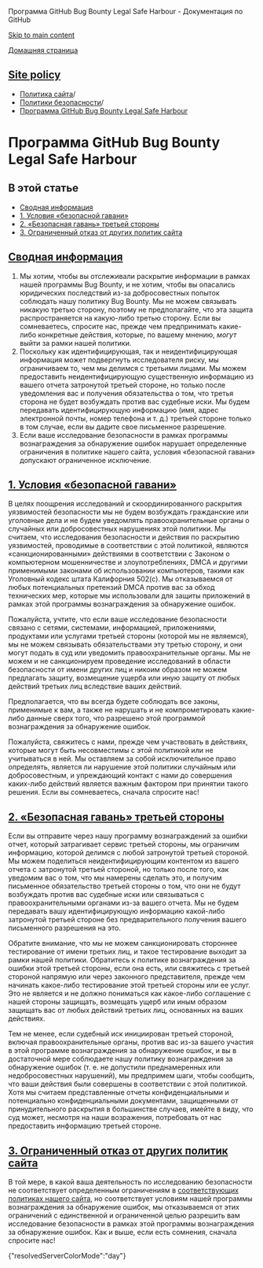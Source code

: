 Программа GitHub Bug Bounty Legal Safe Harbour - Документация по GitHub

[Skip to main content](#main-content)

[Домашняя страница](/ru)

[Site policy](/ru/site-policy)
----------

* [Политика сайта](/ru/site-policy)/
* [Политики безопасности](/ru/site-policy/security-policies)/
* [Программа GitHub Bug Bounty Legal Safe Harbour](/ru/site-policy/security-policies/github-bug-bounty-program-legal-safe-harbor)

Программа GitHub Bug Bounty Legal Safe Harbour
==========

В этой статье
----------

* [Сводная информация](#summary)
* [1. Условия «безопасной гавани»](#1-safe-harbor-terms)
* [2. «Безопасная гавань» третьей стороны](#2-third-party-safe-harbor)
* [3. Ограниченный отказ от других политик сайта](#3-limited-waiver-of-other-site-policies)

[Сводная информация](#summary)
----------

1. Мы хотим, чтобы вы отслеживали раскрытие информации в рамках нашей программы Bug Bounty, и не хотим, чтобы вы опасались юридических последствий из-за добросовестных попыток соблюдать нашу политику Bug Bounty. Мы не можем связывать никакую третью сторону, поэтому не предполагайте, что эта защита распространяется на какую-либо третью сторону. Если вы сомневаетесь, спросите нас, прежде чем предпринимать какие-либо конкретные действия, которые, по вашему мнению, *могут* выйти за рамки нашей политики.
2. Поскольку как идентифицирующая, так и неидентифицирующая информация может подвергнуть исследователя риску, мы ограничиваем то, чем мы делимся с третьими лицами. Мы можем предоставить неидентифицирующую существенную информацию из вашего отчета затронутой третьей стороне, но только после уведомления вас и получения обязательства о том, что третья сторона не будет возбуждать против вас судебные иски. Мы будем передавать идентифицирующую информацию (имя, адрес электронной почты, номер телефона и т. д.) третьей стороне только в том случае, если вы дадите свое письменное разрешение.
3. Если ваше исследование безопасности в рамках программы вознаграждения за обнаружение ошибок нарушает определенные ограничения в политике нашего сайта, условия «безопасной гавани» допускают ограниченное исключение.

[1. Условия «безопасной гавани»](#1-safe-harbor-terms)
----------

В целях поощрения исследований и скоординированного раскрытия уязвимостей безопасности мы не будем возбуждать гражданские или уголовные дела и не будем уведомлять правоохранительные органы о случайных или добросовестных нарушениях этой политики. Мы считаем, что исследования безопасности и действия по раскрытию уязвимостей, проводимые в соответствии с этой политикой, являются «санкционированными» действиями в соответствии с Законом о компьютерном мошенничестве и злоупотреблениях, DMCA и другими применимыми законами об использовании компьютеров, такими как Уголовный кодекс штата Калифорния 502(с). Мы отказываемся от любых потенциальных претензий DMCA против вас за обход технических мер, которые мы использовали для защиты приложений в рамках этой программы вознаграждения за обнаружение ошибок.

Пожалуйста, учтите, что если ваше исследование безопасности связано с сетями, системами, информацией, приложениями, продуктами или услугами третьей стороны (которой мы не являемся), мы не можем связывать обязательствами эту третью сторону, и они могут подать в суд или уведомить правоохранительные органы. Мы не можем и не санкционируем проведение исследований в области безопасности от имени других лиц и никоим образом не можем предлагать защиту, возмещение ущерба или иную защиту от любых действий третьих лиц вследствие ваших действий.

Предполагается, что вы всегда будете соблюдать все законы, применимые к вам, а также не нарушать и не компрометировать какие-либо данные сверх того, что разрешено этой программой вознаграждения за обнаружение ошибок.

Пожалуйста, свяжитесь с нами, прежде чем участвовать в действиях, которые могут быть несовместимы с этой политикой или не учитываться в ней. Мы оставляем за собой исключительное право определять, является ли нарушение этой политики случайным или добросовестным, и упреждающий контакт с нами до совершения каких-либо действий является важным фактором при принятии такого решения. Если вы сомневаетесь, сначала спросите нас!

[2. «Безопасная гавань» третьей стороны](#2-third-party-safe-harbor)
----------

Если вы отправите через нашу программу вознаграждений за ошибки отчет, который затрагивает сервис третьей стороны, мы ограничим информацию, которой делимся с любой затронутой третьей стороной. Мы можем поделиться неидентифицирующим контентом из вашего отчета с затронутой третьей стороной, но только после того, как уведомим вас о том, что мы намерены сделать это, и получим письменное обязательство третьей стороны о том, что они не будут возбуждать против вас судебные иски или связываться с правоохранительными органами из-за вашего отчета. Мы не будем передавать вашу идентифицирующую информацию какой-либо затронутой третьей стороне без предварительного получения вашего письменного разрешения на это.

Обратите внимание, что мы не можем санкционировать стороннее тестирование от имени третьих лиц, и такое тестирование выходит за рамки нашей политики. Обратитесь к политике вознаграждения за ошибки этой третьей стороны, если она есть, или свяжитесь с третьей стороной напрямую или через законного представителя, прежде чем начинать какое-либо тестирование этой третьей стороны или ее услуг. Это не является и не должно пониматься как какое-либо соглашение с нашей стороны защищать, возмещать ущерб или иным образом защищать вас от любых действий третьих лиц, основанных на ваших действиях.

Тем не менее, если судебный иск инициирован третьей стороной, включая правоохранительные органы, против вас из-за вашего участия в этой программе вознаграждения за обнаружение ошибок, и вы в достаточной мере соблюдаете нашу политику вознаграждения за обнаружение ошибок (т. е. не допустили преднамеренных или недобросовестных нарушений), мы предпримем шаги, чтобы сообщить, что ваши действия были совершены в соответствии с этой политикой. Хотя мы считаем представленные отчеты конфиденциальными и потенциально конфиденциальными документами, защищенными от принудительного раскрытия в большинстве случаев, имейте в виду, что суд может, несмотря на наши возражения, потребовать от нас предоставить информацию третьей стороне.

[3. Ограниченный отказ от других политик сайта](#3-limited-waiver-of-other-site-policies)
----------

В той мере, в какой ваша деятельность по исследованию безопасности не соответствует определенным ограничениям в [соответствующих политиках нашего сайта](/ru/site-policy), но соответствует условиям нашей программы вознаграждения за обнаружение ошибок, мы отказываемся от этих ограничений с единственной и ограниченной целью разрешить вам исследование безопасности в рамках этой программы вознаграждения за обнаружение ошибок. Как и выше, если есть сомнения, сначала спросите нас!

{"resolvedServerColorMode":"day"}
